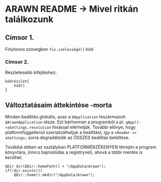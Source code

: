 ARAWN README -> Mivel ritkán találkozunk
========================================

Címsor 1.
---------

Folytonos szövegben `fix.szélességű()` kód.

### Címsor 2.

Részletesebb kifejtéshez:

    kódrészlet{
        kód()
    }

Változtatásaim áttekintése -morta
---------------------------------

Minden beállítás globális, azaz a `QApplication` leszármazott
`QArawnApplication` része. Ezt bárhonnan a programból a pl.
`qApp()->aSettings.resolution` hívással elérhetjük. További előnye, hogy
platformfüggetlenül szerializálhatjuk a beállítást, így a
`sReader >> aSettings;` sorra degradálódik az ÖSSZES beállítás betöltése.

Továbbá ebben az osztályban PLATFORMÉRZÉKENYEN létrejön a program könyvtára,
(nincs bajmolódás a registryvel), ahová a többi mentés is kerülhet.

    QDir dir(QDir::homePath() + "/AppData/Arawn");
    if(!dir.exists())
        QDir::home().mkdir("/AppData/Arawn");

